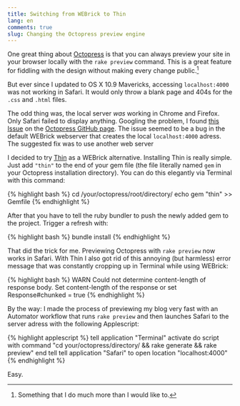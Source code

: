 ```yaml
---
title: Switching from WEBrick to Thin
lang: en
comments: true
slug: Changing the Octopress preview engine
---
```


One great thing about [Octopress](http://octopress.org) is that you can always preview your site in your browser locally with the `rake preview` command. This is a great feature for fiddling with the design without making every change public.[^fiddle]

[^fiddle]: Something that I do much more than I would like to.

But ever since I updated to OS X 10.9 Mavericks, accessing `localhost:4000` was not working in Safari. It would only throw a blank page and 404s for the `.css` and `.html` files.

The odd thing was, the local server *was* working in Chrome and Firefox. Only Safari failed to display anything. Googling the problem, I found [this Issue](https://github.com/imathis/octopress/issues/1395) on the [Octopress GitHub page](https://github.com/imathis/octopress/). The issue seemed to be a bug in the default WEBrick webserver that creates the local `localhost:4000` adress. The suggested fix was to use another web server

I decided to try [Thin](http://code.macournoyer.com/thin/) as a WEBrick alternative. Installing Thin is really simple. Just add `"thin"` to the end of your gem file (the file literally named `gem` in your Octopress installation directory). You can do this elegantly via Terminal with this command:

{% highlight bash %}
cd /your/octopress/root/directory/
echo gem \"thin\" >> Gemfile
{% endhighlight %}

After that you have to tell the ruby bundler to push the newly added gem to the project. Trigger a refresh with:

{% highlight bash %}
bundle install
{% endhighlight %}

That did the trick for me. Previewing Octopress with `rake preview` now works in Safari. With Thin I also got rid of this annoying (but harmless) error message that was constantly cropping up in Terminal while using WEBrick:

{% highlight bash %}
WARN Could not determine content-length of response body.
Set content-length of the response or set Response#chunked = true
{% endhighlight %}

By the way: I made the process of previewing my blog very fast with an Automator workflow that runs `rake preview` and then launches Safari to the server adress with the following Applescript:

{% highlight applescript %}
tell application "Terminal"
        activate
        do script with command "cd your/octopress/directory/ && rake generate && rake preview"
end tell
tell application "Safari" to open location "localhost:4000"
{% endhighlight %}

Easy.